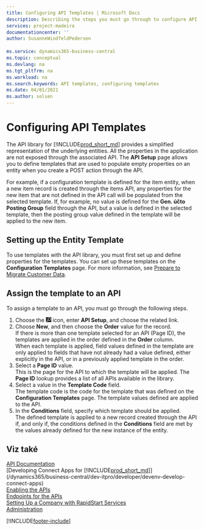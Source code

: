 ```yaml
---
title: Configuring API Templates | Microsoft Docs
description: Describing the steps you must go through to configure API templates for Dynamics 365 Business Central.
services: project-madeira
documentationcenter: ''
author: SusanneWindfeldPedersen

ms.service: dynamics365-business-central
ms.topic: conceptual
ms.devlang: na
ms.tgt_pltfrm: na
ms.workload: na
ms.search.keywords: API templates, configuring templates
ms.date: 04/01/2021
ms.author: solsen
---
```


# Configuring API Templates
The API library for [!INCLUDE[prod_short_md](includes/prod_short.md)] provides a simplified representation of the underlying entities. All the properties in the application are not exposed through the associated API. The **API Setup** page allows you to define templates that are used to populate empty properties on an entity when you create a POST action through the API.

For example, if a configuration template is defined for the item entity, when a new item record is created through the items API, any properties for the new item that are not defined in the API call will be populated from the selected template. If, for example, no value is defined for the **Gen. účto  Posting Group** field through the API, but a value is defined in the selected template, then the posting group value defined in the template will be applied to the new item.

## Setting up the Entity Template
To use templates with the API library, you must first set up and define properties for the templates. You can set up these templates on the **Configuration Templates** page. For more information, see [Prepare to Migrate Customer Data](admin-use-templates-to-prepare-customer-data-for-migration.md).

## Assign the template to an API

To assign a template to an API, you must go through the following steps.

1. Choose the ![Lightbulb that opens the Tell Me feature](media/ui-search/search_small.png "Tell me what you want to do") icon, enter **API Setup**, and choose the related link.
2. Choose **New**, and then choose the **Order** value for the record.  
   If there is more than one template selected for an API (Page ID), the templates are applied in the order defined in the **Order** column.   
   When each template is applied, field values defined in the template are only applied to fields that have not already had a value defined, either explicitly in the API, or in a previously applied template in the order.
3. Select a **Page ID** value.  
   This is the page for the API to which the template will be applied. The **Page ID** lookup provides a list of all APIs available in the library.
4. Select a value in the **Template Code** field.  
   The template code is the code for the template that was defined on the **Configuration Templates** page. The template values defined are applied to the API.
5. In the **Conditions** field, specify which template should be applied.  
   The defined template is applied to a new record created through the API if, and only if, the conditions defined in the **Conditions** field are met by the values already defined for the new instance of the entity.

## Viz také
[API Documentation](/dynamics-nav/fin-graph)  
[Developing Connect Apps for [!INCLUDE[prod_short_md](includes/prod_short.md)]](/dynamics365/business-central/dev-itpro/developer/devenv-develop-connect-apps)  
[Enabling the APIs](/dynamics-nav/enabling-apis-for-dynamics-nav)  
[Endpoints for the APIs](/dynamics-nav/endpoints-apis-for-dynamics)  
[Setting Up a Company with RapidStart Services](admin-set-up-a-company-with-rapidstart.md)  
[Administration](admin-setup-and-administration.md)

[!INCLUDE[footer-include](includes/footer-banner.md)]